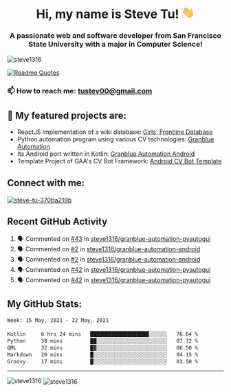 <h1 align="center">Hi, my name is Steve Tu! <img src="wave.gif" alt="Wave" width="30px" /></h1>
<h3 align="center">A passionate web and software developer from San Francisco State University with a major in Computer Science!</h3>

<p align="left"> <img src="https://komarev.com/ghpvc/?username=steve1316&label=Profile%20views&color=0e75b6&style=flat" alt="steve1316" /> </p>

[![Readme Quotes](https://quotes-github-readme.vercel.app/api?type=horizontal)](https://github.com/piyushsuthar/github-readme-quotes)

### 📫 How to reach me: **tustev00@gmail.com**

## 🔭 My featured projects are:
- ReactJS implementation of a wiki database: [Girls' Frontline Database](https://github.com/steve1316/gfl-database)
- Python automation program using various CV technologies: [Granblue Automation](https://github.com/steve1316/granblue-automation-pyautogui)
- Its Android port written in Kotlin: [Granblue Automation Android](https://github.com/steve1316/granblue-automation-android)
- Template Project of GAA's CV Bot Framework: [Android CV Bot Template](https://github.com/steve1316/android-cv-bot-template)

## Connect with me:

<p align="left">
<a href="https://linkedin.com/in/steve-tu-370ba219b" target="blank"><img align="center" src="https://cdn.jsdelivr.net/npm/simple-icons@3.0.1/icons/linkedin.svg" alt="steve-tu-370ba219b" height="30" width="40" /></a>
</p>

## Recent GitHub Activity

<!--START_SECTION:activity-->
1. 🗣 Commented on [#43](https://github.com/steve1316/granblue-automation-pyautogui/issues/43) in [steve1316/granblue-automation-pyautogui](https://github.com/steve1316/granblue-automation-pyautogui)
2. 🗣 Commented on [#2](https://github.com/steve1316/granblue-automation-android/issues/2) in [steve1316/granblue-automation-android](https://github.com/steve1316/granblue-automation-android)
3. 🗣 Commented on [#2](https://github.com/steve1316/granblue-automation-android/issues/2) in [steve1316/granblue-automation-android](https://github.com/steve1316/granblue-automation-android)
4. 🗣 Commented on [#42](https://github.com/steve1316/granblue-automation-pyautogui/issues/42) in [steve1316/granblue-automation-pyautogui](https://github.com/steve1316/granblue-automation-pyautogui)
5. 🗣 Commented on [#42](https://github.com/steve1316/granblue-automation-pyautogui/issues/42) in [steve1316/granblue-automation-pyautogui](https://github.com/steve1316/granblue-automation-pyautogui)
<!--END_SECTION:activity-->

## My GitHub Stats:

<!--START_SECTION:waka-->
```text
Week: 15 May, 2021 - 22 May, 2021

Kotlin     6 hrs 24 mins   ███████████████████░░░░░░   76.64 % 
Python     38 mins         ██░░░░░░░░░░░░░░░░░░░░░░░   07.72 % 
QML        32 mins         █▓░░░░░░░░░░░░░░░░░░░░░░░   06.50 % 
Markdown   20 mins         █░░░░░░░░░░░░░░░░░░░░░░░░   04.15 % 
Groovy     17 mins         █░░░░░░░░░░░░░░░░░░░░░░░░   03.50 % 
```
<!--END_SECTION:waka-->

---

<p><img align="left" src="https://github-readme-stats.vercel.app/api/top-langs?username=steve1316&show_icons=true&locale=en&layout=compact&theme=radical" alt="steve1316" /></p>

<p>&nbsp;<img align="center" src="https://github-readme-stats.vercel.app/api?username=steve1316&show_icons=true&locale=en&count_private=true&theme=radical" alt="steve1316" /></p>
